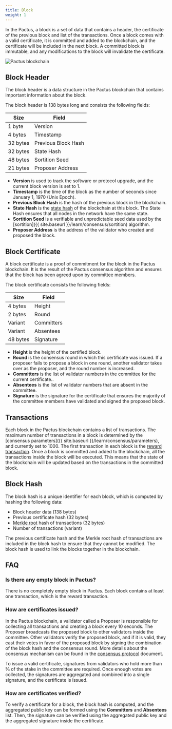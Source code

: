 ```yaml
---
title: Block
weight: 1
---
```


In the Pactus, a block is a set of data that contains a header, the certificate of the previous block
and list of the transactions.
Once a block comes with a valid certificate, it is committed and added to the blockchain, and
the certificate will be included in the next block.
A committed block is immutable, and any modifications to the block will invalidate the certificate.

![Pactus blockchain](/images/pactus-blockchain.png)

## Block Header

The block header is a data structure in the Pactus blockchain that contains important information about
the block.

The block header is 138 bytes long and consists the following fields:

| Size     | Field               |
| -------- | ------------------- |
| 1 byte   | Version             |
| 4 bytes  | Timestamp           |
| 32 bytes | Previous Block Hash |
| 32 bytes | State Hash          |
| 48 bytes | Sortition Seed      |
| 21 bytes | Proposer Address    |

- **Version** is used to track the software or protocol upgrade, and the current block version is set to 1.
- **Timestamp** is the time of the block as the number of seconds since January 1, 1970 (Unix Epoch).
- **Previous Block Hash** is the hash of the previous block in the blockchain.
- **State Hash** is the [state hash](/docs/blockchain/state-hash) of the blockchain at this block.
  The State Hash ensures that all nodes in the network have the same state.
- **Sortition Seed** is a verifiable and unpredictable seed data used by
  the [sortition]({{ site.baseurl }}/learn/consensus/sortition) algorithm.
- **Proposer Address** is the address of the validator who created and proposed the block.

## Block Certificate

A block certificate is a proof of commitment for the block in the Pactus blockchain.
It is the result of the Pactus consensus algorithm and ensures that the block has been agreed upon by committee members.

The block certificate consists the following fields:

| Size     | Field      |
| -------- | ---------- |
| 4 bytes  | Height     |
| 2 bytes  | Round      |
| Variant  | Committers |
| Variant  | Absentees  |
| 48 bytes | Signature  |

- **Height** is the height of the certified block.
- **Round** is the consensus round in which this certificate was issued.
  If a proposer fails to propose a block in one round, another validator takes over as the proposer,
  and the round number is increased.
- **Committers** is the list of validator numbers in the committee for the current certificate..
- **Absentees** is the list of validator numbers that are absent in the committee.
- **Signature** is the signature for the certificate that ensures the majority of the committee members have validated and
  signed the proposed block.

## Transactions

Each block in the Pactus blockchain contains a list of transactions.
The maximum number of transactions in a block is determined by the
[consensus parameters]({{ site.baseurl }}/learn/consensus/parameters), and currently set to 1000.
The first transaction in each block is the [reward transaction](/docs/transaction/transfer/#reward-transaction).
Once a block is committed and added to the blockchain, all the transactions inside the block will be executed.
This means that the state of the blockchain will be updated based on the transactions in the committed block.

## Block Hash

The block hash is a unique identifier for each block, which is computed by hashing the following data:

- Block header data (138 bytes)
- Previous certificate hash (32 bytes)
- [Merkle root](/docs/blockchain/state-hash/#merkle-tree) hash of transactions (32 bytes)
- Number of transactions (variant)

The previous certificate hash and the Merkle root hash of transactions are included in the block hash to
ensure that they cannot be modified.
The block hash is used to link the blocks together in the blockchain.

## FAQ

### Is there any empty block in Pactus?

There is no completely empty block in Pactus.
Each block contains at least one transaction, which is the reward transaction.

### How are certificates issued?

In the Pactus blockchain, a validator called a Proposer is responsible for collecting all transactions and
creating a block every 10 seconds.
The Proposer broadcasts the proposed block to other validators inside the committee.
Other validators verify the proposed block, and if it is valid, they cast their votes in favor of the proposed block by
signing the combination of the block hash and the consensus round.
More details about the consensus mechanism can be found in the
[consensus protocol](/docs/consensus/protocol) document.

To issue a valid certificate, signatures from validators who hold more than ⅔ of the stake in
the committee are required.
Once enough votes are collected, the signatures are aggregated and combined into a single signature, and
the certificate is issued.

### How are certificates verified?

To verify a certificate for a block, the block hash is computed, and
the aggregated public key can be formed using the **Committers** and **Absentees** list.
Then, the signature can be verified using the aggregated public key and
the aggregated signature inside the certificate.
